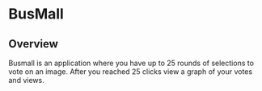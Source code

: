 # BusMall

## Overview 

Busmall is an application where you have up to 25 rounds of selections to vote on an image. After you reached 25 clicks view a graph of your votes and views. 